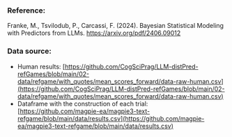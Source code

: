 ### Reference:

Franke, M., Tsvilodub, P., Carcassi, F. (2024). Bayesian Statistical Modeling with Predictors from LLMs. https://arxiv.org/pdf/2406.09012

### Data source:

* Human results: [https://github.com/CogSciPrag/LLM-distPred-refGames/blob/main/02-data/refgame/with_quotes/mean_scores_forward/data-raw-human.csv](https://github.com/CogSciPrag/LLM-distPred-refGames/blob/main/02-data/refgame/with_quotes/mean_scores_forward/data-raw-human.csv)
* Dataframe with the construction of each trial: [https://github.com/magpie-ea/magpie3-text-refgame/blob/main/data/results.csv](https://github.com/magpie-ea/magpie3-text-refgame/blob/main/data/results.csv)
